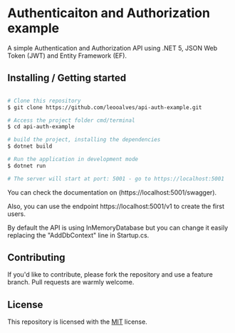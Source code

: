 # Authenticaiton and Authorization example

A simple Authentication and Authorization API using .NET 5, JSON Web Token (JWT) and Entity Framework (EF).

## Installing / Getting started

```bash

# Clone this repository
$ git clone https://github.com/leooalves/api-auth-example.git

# Access the project folder cmd/terminal
$ cd api-auth-example

# build the project, installing the dependencies
$ dotnet build

# Run the application in development mode
$ dotnet run

# The server will start at port: 5001 - go to https://localhost:5001

```

You can check the documentation on (https://localhost:5001/swagger).

Also, you can use the endpoint https://localhost:5001/v1 to create the first users. 

By default the API is using InMemoryDatabase but you can change it easily replacing the "AddDbContext" line in Startup.cs.


## Contributing

If you'd like to contribute, please fork the repository and use a feature
branch. Pull requests are warmly welcome.

## License

This repository is licensed with the [MIT](LICENSE) license.
